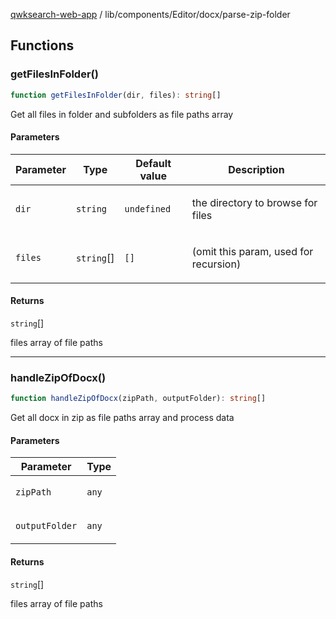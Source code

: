 [qwksearch-web-app](../../../../modules.md) / lib/components/Editor/docx/parse-zip-folder

## Functions

### getFilesInFolder()

```ts
function getFilesInFolder(dir, files): string[]
```

Get all files in folder and subfolders as file paths array

#### Parameters

<table>
<thead>
<tr>
<th>Parameter</th>
<th>Type</th>
<th>Default value</th>
<th>Description</th>
</tr>
</thead>
<tbody>
<tr>
<td>

`dir`

</td>
<td>

`string`

</td>
<td>

`undefined`

</td>
<td>

the directory to browse for files

</td>
</tr>
<tr>
<td>

`files`

</td>
<td>

`string`[]

</td>
<td>

`[]`

</td>
<td>

(omit this param, used for recursion)

</td>
</tr>
</tbody>
</table>

#### Returns

`string`[]

files array of file paths

***

### handleZipOfDocx()

```ts
function handleZipOfDocx(zipPath, outputFolder): string[]
```

Get all docx in zip as file paths array and process data

#### Parameters

<table>
<thead>
<tr>
<th>Parameter</th>
<th>Type</th>
</tr>
</thead>
<tbody>
<tr>
<td>

`zipPath`

</td>
<td>

`any`

</td>
</tr>
<tr>
<td>

`outputFolder`

</td>
<td>

`any`

</td>
</tr>
</tbody>
</table>

#### Returns

`string`[]

files array of file paths
